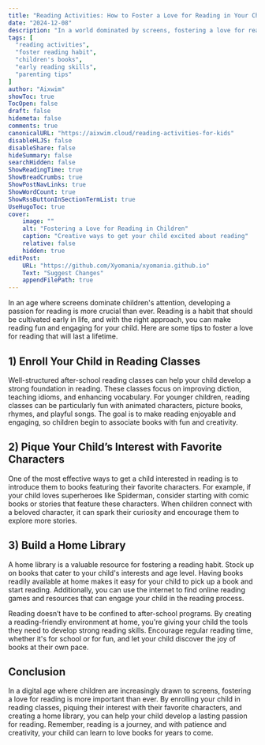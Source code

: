 ```yaml
---
title: "Reading Activities: How to Foster a Love for Reading in Your Child"
date: "2024-12-08"
description: "In a world dominated by screens, fostering a love for reading in children is more important than ever. Discover fun and creative ways to get your child excited about reading."
tags: [
  "reading activities",
  "foster reading habit",
  "children's books",
  "early reading skills",
  "parenting tips"
]
author: "Aixwim"
showToc: true
TocOpen: false
draft: false
hidemeta: false
comments: true
canonicalURL: "https://aixwim.cloud/reading-activities-for-kids"
disableHLJS: false
disableShare: false
hideSummary: false
searchHidden: false
ShowReadingTime: true
ShowBreadCrumbs: true
ShowPostNavLinks: true
ShowWordCount: true
ShowRssButtonInSectionTermList: true
UseHugoToc: true
cover:
    image: ""
    alt: "Fostering a Love for Reading in Children"
    caption: "Creative ways to get your child excited about reading"
    relative: false
    hidden: true
editPost:
    URL: "https://github.com/Xyomania/xyomania.github.io"
    Text: "Suggest Changes"
    appendFilePath: true
---
```


In an age where screens dominate children's attention, developing a passion for reading is more crucial than ever. Reading is a habit that should be cultivated early in life, and with the right approach, you can make reading fun and engaging for your child. Here are some tips to foster a love for reading that will last a lifetime.

<!--more-->

## 1) Enroll Your Child in Reading Classes

Well-structured after-school reading classes can help your child develop a strong foundation in reading. These classes focus on improving diction, teaching idioms, and enhancing vocabulary. For younger children, reading classes can be particularly fun with animated characters, picture books, rhymes, and playful songs. The goal is to make reading enjoyable and engaging, so children begin to associate books with fun and creativity.

## 2) Pique Your Child’s Interest with Favorite Characters

One of the most effective ways to get a child interested in reading is to introduce them to books featuring their favorite characters. For example, if your child loves superheroes like Spiderman, consider starting with comic books or stories that feature these characters. When children connect with a beloved character, it can spark their curiosity and encourage them to explore more stories.

## 3) Build a Home Library

A home library is a valuable resource for fostering a reading habit. Stock up on books that cater to your child's interests and age level. Having books readily available at home makes it easy for your child to pick up a book and start reading. Additionally, you can use the internet to find online reading games and resources that can engage your child in the reading process. 

Reading doesn’t have to be confined to after-school programs. By creating a reading-friendly environment at home, you're giving your child the tools they need to develop strong reading skills. Encourage regular reading time, whether it's for school or for fun, and let your child discover the joy of books at their own pace.

## Conclusion

In a digital age where children are increasingly drawn to screens, fostering a love for reading is more important than ever. By enrolling your child in reading classes, piquing their interest with their favorite characters, and creating a home library, you can help your child develop a lasting passion for reading. Remember, reading is a journey, and with patience and creativity, your child can learn to love books for years to come.
